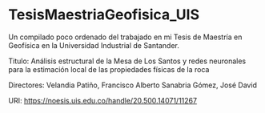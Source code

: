 # TesisMaestriaGeofisica_UIS
Un compilado poco ordenado del trabajado en mi Tesis de Maestría en Geofísica en la Universidad Industrial de Santander.

Titulo:
Análisis estructural de la Mesa de Los Santos y redes neuronales para la estimación local de las propiedades físicas de la roca

Directores:
Velandia Patiño, Francisco Alberto
Sanabria Gómez, José David

URI:
https://noesis.uis.edu.co/handle/20.500.14071/11267
